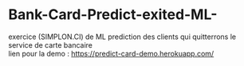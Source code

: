 # Bank-Card-Predict-exited-ML-
exercice (SIMPLON.CI) de ML prediction des clients qui quitterrons le service de carte bancaire <br>
lien pour la demo : https://predict-card-demo.herokuapp.com/
